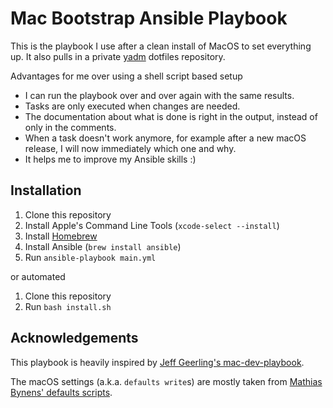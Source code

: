 # Mac Bootstrap Ansible Playbook

This is the playbook I use after a clean install of MacOS to set everything up.
It also pulls in a private [yadm](https://thelocehiliosan.github.io/yadm/)
dotfiles repository.

Advantages for me over using a shell script based setup

- I can run the playbook over and over again with the same results.
- Tasks are only executed when changes are needed.
- The documentation about what is done is right in the output,
  instead of only in the comments.
- When a task doesn't work anymore, for example after a new macOS release,
  I will now immediately which one and why.
- It helps me to improve my Ansible skills :)

## Installation

1. Clone this repository
2. Install Apple's Command Line Tools (`xcode-select --install`)
3. Install [Homebrew](http://brew.sh)
4. Install Ansible (`brew install ansible`)
5. Run `ansible-playbook main.yml`

or automated

1. Clone this repository
2. Run `bash install.sh`

## Acknowledgements

This playbook is heavily inspired by
[Jeff Geerling's mac-dev-playbook](https://github.com/geerlingguy/mac-dev-playbook).

The macOS settings (a.k.a. `defaults write`s) are mostly taken from
[Mathias Bynens' defaults scripts](https://mths.be/macos).
